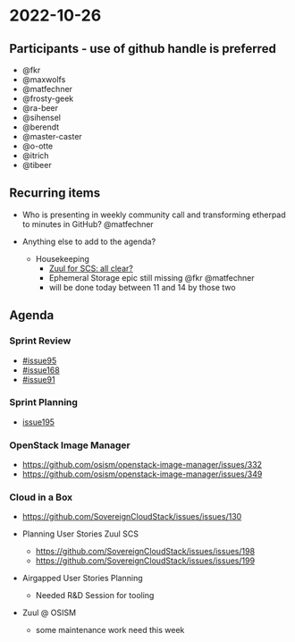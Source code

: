 # 2022-10-26

## Participants - use of github handle is preferred

* @fkr
* @maxwolfs
* @matfechner
* @frosty-geek
* @ra-beer
* @sihensel
* @berendt
* @master-caster
* @o-otte
* @itrich
* @tibeer

## Recurring items

* Who is presenting in weekly community call and transforming etherpad to minutes in
   GitHub?
   @matfechner
* Anything else to add to the agenda?

  * Housekeeping
    * [Zuul for SCS: all clear?](https://github.com/SovereignCloudStack/issues/issues/157#issuecomment-1286898429)
    * Ephemeral Storage epic still missing @fkr @matfechner
    * will be done today between 11 and 14 by those two

## Agenda

### Sprint Review

* [#issue95](https://github.com/SovereignCloudStack/issues/issues/95)
* [#issue168](https://github.com/SovereignCloudStack/issues/issues/168)
* [#issue91](https://github.com/SovereignCloudStack/issues/issues/91)

### Sprint Planning

* [issue195](https://github.com/SovereignCloudStack/issues/issues/195)

### OpenStack Image Manager

* <https://github.com/osism/openstack-image-manager/issues/332>
* <https://github.com/osism/openstack-image-manager/issues/349>

### Cloud in a Box

* <https://github.com/SovereignCloudStack/issues/issues/130>

* Planning User Stories Zuul SCS
  * <https://github.com/SovereignCloudStack/issues/issues/198>
  * <https://github.com/SovereignCloudStack/issues/issues/199>

* Airgapped User Stories Planning
  * Needed R&D Session for tooling

* Zuul @ OSISM
  * some maintenance work need this week
